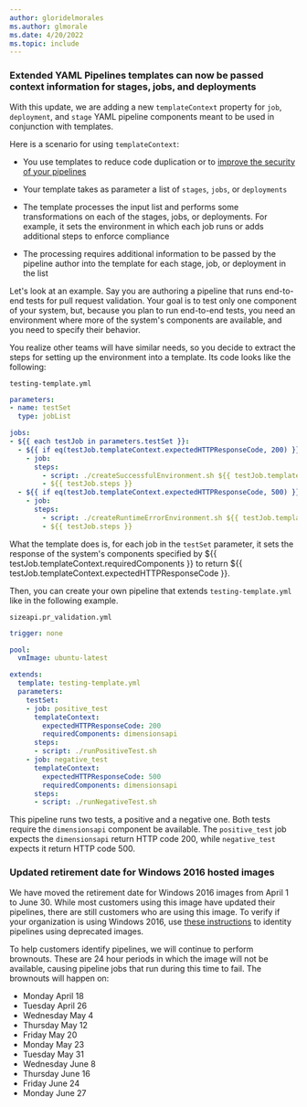 ```yaml
---
author: gloridelmorales
ms.author: glmorale
ms.date: 4/20/2022
ms.topic: include
---
```


### Extended YAML Pipelines templates can now be passed context information for stages, jobs, and deployments

With this update, we are adding a new `templateContext` property for `job`, `deployment`, and `stage` YAML pipeline components meant to be used in conjunction with templates.

Here is a scenario for using `templateContext`: 

   * You use templates to reduce code duplication or to [improve the security of your pipelines](/azure/devops/pipelines/security/templates)

   * Your template takes as parameter a list of `stages`, `jobs`, or `deployments`

   * The template processes the input list and performs some transformations on each of the stages, jobs, or deployments. For example, it sets the environment in which each job runs or adds additional steps to enforce compliance

   * The processing requires additional information to be passed by the pipeline author into the template for each stage, job, or deployment in the list

Let's look at an example. Say you are authoring a pipeline that runs end-to-end tests for pull request validation. Your goal is to test only one component of your system, but, because you plan to run end-to-end tests, you need an environment where more of the system's components are available, and you need to specify their behavior.

You realize other teams will have similar needs, so you decide to extract the steps for setting up the environment into a template. Its code looks like the following:


`testing-template.yml`
```yml
parameters: 
- name: testSet
  type: jobList

jobs:
- ${{ each testJob in parameters.testSet }}:
  - ${{ if eq(testJob.templateContext.expectedHTTPResponseCode, 200) }}:
    - job:
      steps:
        - script: ./createSuccessfulEnvironment.sh ${{ testJob.templateContext.requiredComponents }}
        - ${{ testJob.steps }}
  - ${{ if eq(testJob.templateContext.expectedHTTPResponseCode, 500) }}:
    - job:
      steps:
        - script: ./createRuntimeErrorEnvironment.sh ${{ testJob.templateContext.requiredComponents }}
        - ${{ testJob.steps }}

```

What the template does is, for each job in the `testSet` parameter, it sets the response of the system's components specified by ${{ testJob.templateContext.requiredComponents }} to return ${{ testJob.templateContext.expectedHTTPResponseCode }}.

Then, you can create your own pipeline that extends `testing-template.yml` like in the following example.

`sizeapi.pr_validation.yml`
```yml
trigger: none

pool:
  vmImage: ubuntu-latest

extends:
  template: testing-template.yml
  parameters:
    testSet:
    - job: positive_test
      templateContext:
        expectedHTTPResponseCode: 200
        requiredComponents: dimensionsapi
      steps:
      - script: ./runPositiveTest.sh
    - job: negative_test
      templateContext:
        expectedHTTPResponseCode: 500
        requiredComponents: dimensionsapi
      steps:
      - script: ./runNegativeTest.sh
```
This pipeline runs two tests, a positive and a negative one. Both tests require the `dimensionsapi` component be available. The `positive_test` job expects the `dimensionsapi` return HTTP code 200, while `negative_test` expects it return HTTP code 500.

### Updated retirement date for Windows 2016 hosted images

We have moved the retirement date for Windows 2016 images from April 1 to June 30. While most customers using this image have updated their pipelines, there are still customers who are using this image. To verify if your organization is using Windows 2016, use [these instructions](https://devblogs.microsoft.com/devops/hosted-pipelines-image-deprecation/#finding-impacted-pipelines) to identity pipelines using deprecated images.

To help customers identify pipelines, we will continue to perform brownouts. These are 24 hour periods in which the image will not be available, causing pipeline jobs that run during this time to fail. The brownouts will happen on:
- Monday April 18
- Tuesday April 26
- Wednesday May 4
- Thursday May 12
- Friday May 20
- Monday May 23
- Tuesday May 31
- Wednesday June 8
- Thursday June 16
- Friday June 24
- Monday June 27
